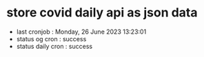 # store covid daily api as json data

- last cronjob : Monday, 26 June 2023 13:23:01
- status og cron : success
- status daily cron : success
      
      